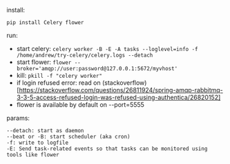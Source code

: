 install:

    pip install Celery flower
    

run:
- start celery: `celery worker -B -E -A tasks --loglevel=info -f /home/andrew/try-celery/celery.logs --detach`
- start flower: `flower --broker='amqp://user:password@127.0.0.1:5672/myvhost'`  
- kill: `pkill -f "celery worker"`
- if login refused error: read on (stackoverflow)[https://stackoverflow.com/questions/26811924/spring-amqp-rabbitmq-3-3-5-access-refused-login-was-refused-using-authentica/26820152]
- flower is available by default on --port=5555

params:
    
    --detach: start as daemon
    --beat or -B: start scheduler (aka cron)
    -f: write to logfile
    -E: Send task-related events so that tasks can be monitored using tools like flower    

